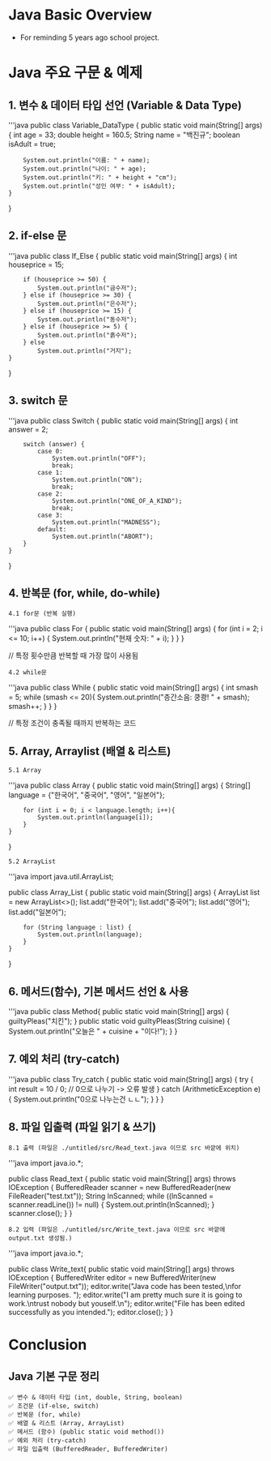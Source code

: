# Java Basic Overview
  - For reminding 5 years ago school project.
  
# Java 주요 구문 & 예제

## 1. 변수 & 데이터 타입 선언 (Variable & Data Type)
'''java
public class Variable_DataType {
    public static void main(String[] args) {
        int age = 33;
        double height = 160.5;
        String name = "백진규";
        boolean isAdult = true;

        System.out.println("이름: " + name);
        System.out.println("나이: " + age);
        System.out.println("키: " + height + "cm");
        System.out.println("성인 여부: " + isAdult);
    }
}

## 2. if-else 문
'''java
public class If_Else {
    public static void main(String[] args) {
        int houseprice = 15;

        if (houseprice >= 50) {
            System.out.println("금수저");
        } else if (houseprice >= 30) {
            System.out.println("은수저");
        } else if (houseprice >= 15) {
            System.out.println("동수저");
        } else if (houseprice >= 5) {
            System.out.println("흙수저");
        } else
            System.out.println("거지");
    }
}
	
## 3. switch 문
'''java
public class Switch {
    public static void main(String[] args) {
        int answer = 2;

        switch (answer) {
            case 0:
                System.out.println("OFF");
                break;
            case 1:
                System.out.println("ON");
                break;
            case 2:
                System.out.println("ONE_OF_A_KIND");
                break;
            case 3:
                System.out.println("MADNESS");
            default:
                System.out.println("ABORT");
        }
    }
}

## 4. 반복문 (for, while, do-while)
	
	4.1 for문 (반복 실행)
'''java
public class For {
    public static void main(String[] args) {
        for (int i = 2; i <= 10; i++) {
            System.out.println("현재 숫자: " + i);
        }
    }
}

// 특정 횟수만큼 반복할 때 가장 많이 사용됨

	
	4.2 while문
'''java
public class While {
    public static void main(String[] args) {
        int smash = 5;
        while (smash <= 20){
            System.out.println("층간소음: 쿵쾅! " + smash);
            smash++;
        }
    }
}

// 특정 조건이 충족될 때까지 반복하는 코드

## 5. Array, Arraylist (배열 & 리스트)

	5.1 Array
'''java	
public class Array {
    public static void main(String[] args) {
        String[] language = {"한국어", "중국어", "영어", "일본어"};

        for (int i = 0; i < language.length; i++){
            System.out.println(language[i]);
        }
    }
}

	5.2 ArrayList
'''java	
import java.util.ArrayList;

public class Array_List {
    public static void main(String[] args) {
        ArrayList<String> list = new ArrayList<>();
        list.add("한국어");
        list.add("중국어");
        list.add("영어");
        list.add("일본어");

        for (String language : list) {
            System.out.println(language);
        }
    }
}

## 6. 메서드(함수), 기본 메서드 선언 & 사용
'''java
public class Method{
    public static void main(String[] args) {
        guiltyPleas("치킨");
    }
    public static void guiltyPleas(String cuisine) {
        System.out.println("오늘은 " + cuisine + "이다!");
    }
}

## 7. 예외 처리 (try-catch)
'''java
public class Try_catch {
    public static void main(String[] args) {
        try {
            int result = 10 / 0; // 0으로 나누기 -> 오류 발생
        } catch (ArithmeticException e) {
            System.out.println("0으로 나누는건 ㄴㄴ");
        }
    }
}

## 8. 파일 입출력 (파일 읽기 & 쓰기)

	8.1 출력 (파일은 ./untitled/src/Read_text.java 이므로 src 바깥에 위치)
'''java	
import java.io.*;

public class Read_text {
    public static void main(String[] args) throws IOException {
        BufferedReader scanner = new BufferedReader(new FileReader("test.txt"));
        String lnScanned;
        while ((lnScanned = scanner.readLine()) != null) {
            System.out.println(lnScanned);
        }
        scanner.close();
    }
}

	8.2 입력 (파일은 ./untitled/src/Write_text.java 이므로 src 바깥에 output.txt 생성됨.)
'''java
import java.io.*;

public class Write_text{
    public static void main(String[] args) throws IOException {
        BufferedWriter editor = new BufferedWriter(new FileWriter("output.txt"));
        editor.write("Java code has been tested,\nfor learning purposes. ");
        editor.write("I am pretty much sure it is going to work.\ntrust nobody but youself.\n");
        editor.write("File has been edited successfully as you intended.");
        editor.close();
    }
}

# Conclusion

## Java 기본 구문 정리
	✅ 변수 & 데이터 타입 (int, double, String, boolean)
	✅ 조건문 (if-else, switch)
	✅ 반복문 (for, while)
	✅ 배열 & 리스트 (Array, ArrayList)
	✅ 메서드 (함수) (public static void method())
	✅ 예외 처리 (try-catch)
	✅ 파일 입출력 (BufferedReader, BufferedWriter)